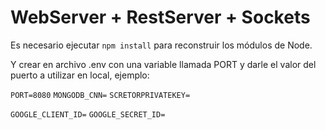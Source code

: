 # WebServer + RestServer + Sockets

Es necesario ejecutar ```npm install``` para reconstruir los módulos de Node.

Y crear en archivo .env con una variable llamada PORT y darle el valor del puerto a utilizar en local, ejemplo:

`PORT=8080`
`MONGODB_CNN=`
`SCRETORPRIVATEKEY=`

`GOOGLE_CLIENT_ID=`
`GOOGLE_SECRET_ID=`